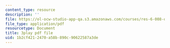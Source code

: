 ```yaml
---
content_type: resource
description: ''
file: https://ol-ocw-studio-app-qa.s3.amazonaws.com/courses/res-6-008-digital-signal-processing-spring-2011/1b2cf4212470a58b890c90622587a3de_14Vg7GyCVLY.pdf
file_type: application/pdf
resourcetype: Document
title: 3play pdf file
uid: 1b2cf421-2470-a58b-890c-90622587a3de
---
```

